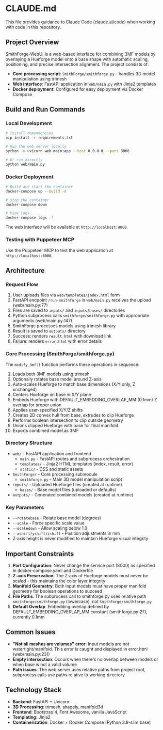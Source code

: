 # CLAUDE.md

This file provides guidance to Claude Code (claude.ai/code) when working with code in this repository.

## Project Overview

SmithForge-WebUI is a web-based interface for combining 3MF models by overlaying a Hueforge model onto a base shape with automatic scaling, positioning, and precise intersection alignment. The project consists of:
- **Core processing script**: `SmithForge/smithforge.py` - handles 3D model manipulation using trimesh
- **Web interface**: FastAPI application in `web/main.py` with Jinja2 templates
- **Docker deployment**: Configured for easy deployment via Docker Compose

## Build and Run Commands

### Local Development
```bash
# Install dependencies
pip install -r requirements.txt

# Run the web server locally
python -m uvicorn web.main:app --host 0.0.0.0 --port 8000

# Or run directly
python web/main.py
```

### Docker Deployment
```bash
# Build and start the container
docker-compose up --build -d

# Stop the container
docker-compose down

# View logs
docker-compose logs -f
```

The web interface will be available at `http://localhost:8000`.

### Testing with Puppeteer MCP
Use the Puppeteer MCP to test the web application at `http://localhost:8000`.

## Architecture

### Request Flow
1. User uploads files via `web/templates/index.html` form
2. FastAPI endpoint `/run-smithforge` in `web/main.py` receives the upload (web/main.py:77)
3. Files are saved to `inputs/` and `inputs/bases/` directories
4. Python subprocess calls `smithforge/smithforge.py` with appropriate arguments (web/main.py:147)
5. SmithForge processes models using trimesh library
6. Result is saved to `outputs/` directory
7. Success: renders `result.html` with download link
8. Failure: renders `error.html` with error details

### Core Processing (SmithForge/smithforge.py)
The `modify_3mf()` function performs these operations in sequence:
1. Loads both 3MF models using trimesh
2. Optionally rotates base model around Z-axis
3. Auto-scales Hueforge to match base dimensions (X/Y only, Z unchanged)
4. Centers Hueforge on base in X/Y plane
5. Embeds Hueforge with DEFAULT_EMBEDDING_OVERLAP_MM (0.1mm) Z overlap for proper union
6. Applies user-specified X/Y/Z shifts
7. Creates 2D convex hull from base, extrudes to clip Hueforge
8. Performs boolean intersection to clip outside geometry
9. Unions clipped Hueforge with base for final manifold
10. Exports combined model as 3MF

### Directory Structure
- `web/` - FastAPI application and frontend
  - `main.py` - FastAPI routes and subprocess orchestration
  - `templates/` - Jinja2 HTML templates (index, result, error)
  - `static/` - CSS and static assets
- `SmithForge/` - Core processing submodule
  - `smithforge.py` - Main 3D model manipulation script
- `inputs/` - Uploaded Hueforge files (created at runtime)
  - `bases/` - Base model files (uploaded or defaults)
- `outputs/` - Generated combined models (created at runtime)

### Key Parameters
- `--rotatebase` - Rotate base model (degrees)
- `--scale` - Force specific scale value
- `--scaledown` - Allow scaling below 1.0
- `--xshift/yshift/zshift` - Position adjustments in mm
- Z-axis height is never modified to maintain Hueforge visual integrity

## Important Constraints

1. **Port Configuration**: Never change the service port (8000) as specified in docker-compose.yaml and Dockerfile
2. **Z-axis Preservation**: The Z-axis of Hueforge models must never be scaled - this maintains the color layer integrity
3. **Manifold Geometry**: Both input models must have proper manifold geometry for boolean operations to succeed
4. **File Paths**: The subprocess call to smithforge.py uses relative path `smithforge/smithforge.py` (lowercase), not `SmithForge/smithforge.py`
5. **Default Overlap**: Embedding overlap defined by DEFAULT_EMBEDDING_OVERLAP_MM constant (smithforge.py:27), currently 0.1mm

## Common Issues

- **"Not all meshes are volumes" error**: Input models are not watertight/manifold. This error is caught and displayed in error.html (web/main.py:231)
- **Empty intersection**: Occurs when there's no overlap between models or when base is not a valid volume
- **Path issues**: The web server uses relative paths from project root, subprocess calls use paths relative to working directory

## Technology Stack
- **Backend**: FastAPI + Uvicorn
- **3D Processing**: trimesh, shapely, manifold3d
- **Frontend**: Bootstrap 4, Font Awesome, vanilla JavaScript
- **Templating**: Jinja2
- **Containerization**: Docker + Docker Compose (Python 3.9-slim base)
